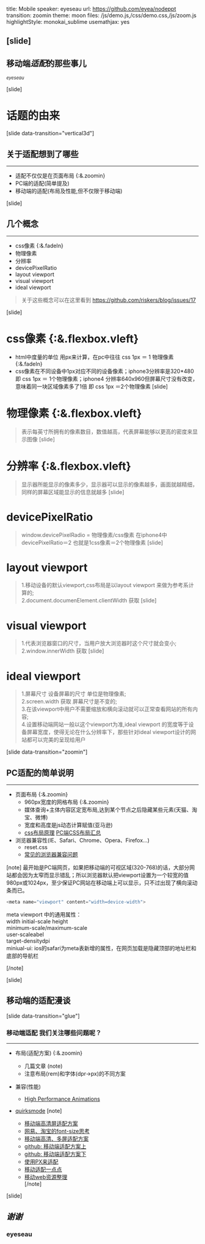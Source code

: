 title: Mobile
speaker: eyeseau
url: https://github.com/eyea/nodeppt
transition: zoomin
theme: moon
files: /js/demo.js,/css/demo.css,/js/zoom.js
highlightStyle: monokai_sublime
usemathjax: yes


<!-- 测试用 -->







<!-- 封面 -->
[slide]
---
## 移动端*适配*的那些事儿
<small>*eyeseau*</small>

<!-- 首页 综述 -->
[slide]

# 话题的由来

[slide data-transition="vertical3d"]

## 关于适配想到了哪些
---
* 适配不仅仅是在页面布局 {:&.zoomin}
* PC端的适配(简单提及)
* 移动端的适配(布局及性能,但不仅限于移动端)

<!-- 几个概念 -->
[slide]

## 几个概念
----
* css像素 {:&.fadeIn}
* 物理像素
* 分辨率
* devicePixelRatio
* layout viewport
* visual viewport
* ideal viewport
> 关于这些概念可以在这里看到  https://github.com/riskers/blog/issues/17

[slide]
# css像素 {:&.flexbox.vleft}
* html中度量的单位 用px来计算，在pc中往往 css 1px ＝ 1 物理像素  {:&.fadeIn}<br>
* css像素在不同设备中1px对应不同的设备像素；iphone3分辨率是320*480 即 css 1px ＝ 1个物理像素；iphone4 分辨率640x960但屏幕尺寸没有改变，意味着同一块区域像素多了1倍 即 css 1px ＝2个物理像素
[slide]
# 物理像素 {:&.flexbox.vleft}
> 表示每英寸所拥有的像素数目，数值越高，代表屏幕能够以更高的密度来显示图像
[slide]
# 分辨率 {:&.flexbox.vleft}
> 显示器所能显示的像素多少，显示器可以显示的像素越多，画面就越精细，同样的屏幕区域能显示的信息就越多
[slide]
# devicePixelRatio
> window.devicePixelRadio = 物理像素/css像素 在iphone4中devicePixelRatio＝2 也就是1css像素＝2个物理像素
[slide]
# layout viewport
> 1.移动设备的默认viewport,css布局是以layout viewport 来做为参考系计算的; <br>
> 2.document.documenElement.clientWidth 获取
[slide]
# visual viewport
> 1.代表浏览器窗口的尺寸，当用户放大浏览器时这个尺寸就会变小; <br>
> 2.window.innerWidth 获取
[slide]
# ideal viewport
> 1.屏幕尺寸 设备屏幕的尺寸 单位是物理像素; <br>
> 2.screen.width 获取 屏幕尺寸是不变的; <br>
> 3.在该viewport中用户不需要缩放和横向滚动就可以正常查看网站的所有内容; <br>
> 4.设置移动端网站一般以这个viewport为准,ideal viewport 的宽度等于设备屏幕宽度，使得无论在什么分辨率下，那些针对ideal viewport设计的网站都可以完美的呈现给用户

<!-- PC 简要说明 -->
[slide data-transition="zoomin"]

## PC适配的简单说明
---
* 页面布局 {:&.zoomin}
  * 960px宽度的网格布局  {:&.zoomin}
  * 媒体查询+主体内容区定宽布局,达到某个节点之后隐藏某些元素(天猫、淘宝、微博)
  * 宽度和高度是js动态计算赋值(亚马逊)
  * [css布局原理](http://www.voidcn.com/article/p-cgnfbcnw-e.html) [PC端CSS布局汇总](http://www.voidcn.com/article/p-wvcrmohv-brb.html)
* 浏览器兼容性(IE、Safari、Chrome、Opera、Firefox...)
  * reset.css
  * [常见的浏览器兼容问题](http://www.jianshu.com/p/3521c6f11dd3?utm_campaign=maleskine&utm_content=note&utm_medium=seo_notes&utm_source=recommendation)

[note]
最开始是PC端网页，如果把移动端的可视区域(320-768)的话，大部分网站都会因为太窄而显示错乱；所以浏览器默认把viewport设置为一个较宽的值 980px或1024px，至少保证PC网站在移动端上可以显示，只不过出现了横向滚动条而已。
```javascript
<meta name="viewport" content="width=device-width">
```
meta viewport 中的通用属性：<br>
<span class="text-danger">width</span>
<span class="text-success">initial-scale</span>
<span class="text-warning">height</span><br>
<span class="text-primary">minimum-scale/maximum-scale</span><br>
<span class="text-info">user-scaleabel</span><br>
<span class="text-success">target-densitydpi</span><br>
<span class="text-primary">miniual-ui: ios的safari为meta表新增的属性，在网页加载是隐藏顶部的地址栏和底部的导航栏</span>

[/note]
<!-- 移动端适配开始 -->
[slide]
## 移动端的适配漫谈

[slide data-transition="glue"]
### 移动端适配 我们关注哪些问题呢？
---
* 布局(适配方案)  {:&.zoomin}
  * 几篇文章 (note)
  * 注意布局(rem)和字体(dpr->px)的不同方案

* 兼容(性能)
  * [High Performance Animations](https://www.html5rocks.com/zh/tutorials/speed/high-performance-animations/)
* [quirksmode](https://www.quirksmode.org/mobile/overview.html)
[note]
    * [移动端高清屏适配方案](http://www.zeakhold.com/231.html)
    * [网易、淘宝的font-size思考](http://www.cnblogs.com/lyzg/p/4877277.html)
    * [移动端高清、多屏适配方案](http://div.io/topic/1092)
    * [github: 移动端适配方案上](https://github.com/riskers/blog/issues/17)
    * [github: 移动端适配方案下](https://github.com/riskers/blog/issues/18)
    * [使用PX来适配](https://github.com/peunzhang/pageResponse)
    * [移动适配一点点](http://www.jianshu.com/p/3a5063028706?utm_campaign=maleskine&utm_content=note&utm_medium=seo_notes&utm_source=recommendation)
    * [移动web资源整理](http://www.cnblogs.com/PeunZhang/p/3407453.html)    
[/note]

[slide]
## *谢谢*
### eyeseau



